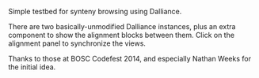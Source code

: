 Simple testbed for synteny browsing using Dalliance.

There are two basically-unmodified Dalliance instances, plus an extra component
to show the alignment blocks between them.  Click on the alignment panel to synchronize
the views.

Thanks to those at BOSC Codefest 2014, and especially Nathan Weeks for the initial idea.